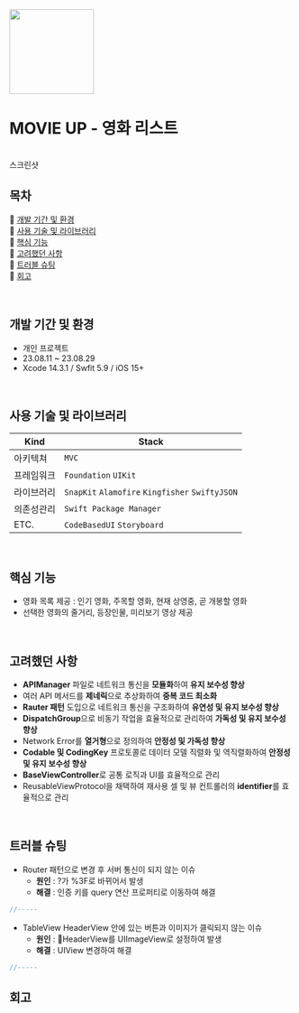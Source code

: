 <img src="https://github.com/sojin-p/GoorumMode/assets/140357450/42691454-9458-495c-a128-7d0876513eb9" width="150" height="150"/>  

# MOVIE UP - 영화 리스트
<Br>
스크린샷

<Br>

## 목차
:link: [개발 기간 및 환경](#개발-기간-및-환경)  
:link: [사용 기술 및 라이브러리](#사용-기술-및-라이브러리)  
:link: [핵심 기능](#핵심-기능)  
:link: [고려했던 사항](#고려했던-사항)  
:link: [트러블 슈팅](#트러블-슈팅)  
:link: [회고](#회고)  

<Br>

## 개발 기간 및 환경
- 개인 프로젝트
- 23.08.11 ~ 23.08.29
- Xcode 14.3.1 / Swfit 5.9 / iOS 15+
 
<Br>

## 사용 기술 및 라이브러리
| Kind         | Stack                                        |
| ------------ | -------------------------------------------- |
| 아키텍쳐     | `MVC`                                          |
| 프레임워크   | `Foundation` `UIKit`                            |
| 라이브러리   | `SnapKit` `Alamofire` `Kingfisher` `SwiftyJSON` |
| 의존성관리   | `Swift Package Manager`                         |
| ETC.         | `CodeBasedUI` `Storyboard`                   |  

<Br>

## 핵심 기능
- 영화 목록 제공 : 인기 영화, 주목할 영화, 현재 상영중, 곧 개봉할 영화
- 선택한 영화의 줄거리, 등장인물, 미리보기 영상 제공

<Br>

## 고려했던 사항
   - **APIManager** 파일로 네트워크 통신을 **모듈화**하여 **유지 보수성 향상**
   - 여러 API 메서드를 **제네릭**으로 추상화하여 **중복 코드 최소화**
   - **Rauter 패턴** 도입으로 네트워크 통신을 구조화하여 **유연성 및 유지 보수성 향상**
   - **DispatchGroup**으로 비동기 작업을 효율적으로 관리하여 **가독성 및 유지 보수성 향상**
   - Network Error를 **열거형**으로 정의하여 **안정성 및 가독성 향상**
   - **Codable 및 CodingKey** 프로토콜로 데이터 모델 직렬화 및 역직렬화하여 **안정성 및 유지 보수성 향상**
   - **BaseViewController**로 공통 로직과 UI를 효율적으로 관리
   -  ReusableViewProtocol을 채택하여 재사용 셀 및 뷰 컨트롤러의  **identifier**를 효율적으로 관리

<Br>

## 트러블 슈팅
- Router 패턴으로 변경 후 서버 통신이 되지 않는 이슈
   - **원인** : ?가 %3F로 바뀌어서 발생 
   - **해결** : 인증 키를 query 연산 프로퍼티로 이동하여 해결
```swift
//-----
```

- TableView HeaderView 안에 있는 버튼과 이미지가 클릭되지 않는 이슈
   - **원인** : HeaderView를 UIImageView로 설정하여 발생
   - **해결** : UIView 변경하여 해결
```swift
//-----
```

## 회고

